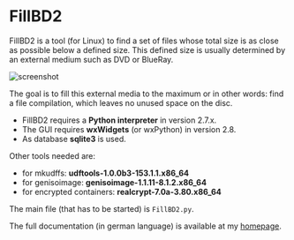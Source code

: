 # FillBD2

FillBD2 is a tool (for Linux) to find a set of files whose total size is as close as possible below a defined size. 
This defined size is usually determined by an external medium such as DVD or BlueRay.

![screenshot](http://dede67.bplaced.net/PhythonScripte/fillBD2/mainWindow03.png)

The goal is to fill this external media to the maximum or in other words: find a file compilation, which leaves no unused space on the disc.


* FillBD2 requires a **Python interpreter** in version 2.7.x.
* The GUI requires **wxWidgets** (or wxPython) in version 2.8.
* As database **sqlite3** is used.

Other tools needed are:
* for mkudffs: **udftools-1.0.0b3-153.1.1.x86_64**
* for genisoimage: **genisoimage-1.1.11-8.1.2.x86_64**
* for encrypted containers: **realcrypt-7.0a-3.80.x86_64**

The main file (that has to be started) is `FillBD2.py`.

The full documentation (in german language) is available at my [homepage](http://dede67.bplaced.net/PhythonScripte/fillBD2/fillBD2.html).
